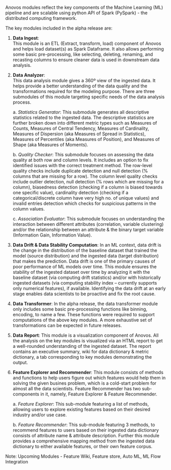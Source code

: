 Anovos modules reflect the key components of the Machine Learning (ML) pipeline and are scalable using python API of Spark (PySpark) - the distributed computing framework.

The key modules included in the alpha release are:

1. **Data Ingest**:   
    This module is an ETL (Extract, transform, load) component of Anovos and helps load dataset(s) as Spark Dataframe. It also allows performing some basic pre-processing, like selecting, deleting, renaming, and recasting columns to ensure cleaner data is used in downstream data analysis.
2. **Data Analyzer**:  
    This data analysis module gives a 360º view of the ingested data. It helps provide a better understanding of the data quality and the transformations required for the modeling purpose. There are three submodules of this module targeting specific needs of the data analysis process. 
       
    a. *Statistics Generator*: 
    This submodule generates all descriptive statistics related to the ingested data. The descriptive statistics are further broken down into different metric types such as Measures of Counts, Measures of Central Tendency, Measures of Cardinality, Measures of Dispersion (aka Measures of Spread in Statistics), Measures of Percentiles (aka Measures of Position), and Measures of Shape (aka Measures of Moments).
        
    b. *Quality Checker*: 
    This submodule focuses on assessing the data quality at both row and column levels. It includes an option to fix identified issues with the correct treatment method. The row-level quality checks include duplicate detection and null detection (% columns that are missing for a row). The column level quality checks include outlier detection, null detection (% rows which are missing for a column), biasedness detection (checking if a column is biased towards one specific value), cardinality detection (checking if a categorical/discrete column have very high no. of unique values) and invalid entries detection which checks for suspicious patterns in the column values.
        
    c. *Association Evaluator*: 
    This submodule focuses on understanding the interaction between different attributes (correlation, variable clustering) and/or the relationship between an attribute & the binary target variable (Information Gain, Information Value). 

3. **Data Drift & Data Stability Computation**: 
    In an ML context, data drift is the change in the distribution of the baseline dataset that trained the model (source distribution) and the ingested data (target distribution) that makes the prediction. Data drift is one of the primary causes of poor performance of ML models over time. This module ensures the stability of the ingested dataset over time by analyzing it with the baseline dataset (via computing drift statistics) and/or with historically ingested datasets (via computing stability index – currently supports only numerical features), if available. Identifying the data drift at an early stage enables data scientists to be proactive and fix the root cause.
4. **Data Transformer**:
    In the alpha release, the data transformer module only includes some basic pre-processing functions like binning, encoding, to name a few. These functions were required to support computations of the above key modules.  A more exhaustive set of transformations can be expected in future releases.
5. **Data Report**:
    This module is a visualization component of Anovos. All the analysis on the key modules is visualized via an HTML report to get a well-rounded understanding of the ingested dataset. The report contains an executive summary, wiki for data dictionary & metric dictionary, a tab corresponding to key modules demonstrating the output.
6. **Feature Explorer and Recommender**:
    This module consists of methods and functions to help users figure out which features would help them in solving the given busines problem, which is a cold-start problem for almost all the data scientists. Feature Recommender has two sub-components in it, namely, Feature Explorer & Feature Recommender.
       
    a. *Feature Explorer*: 
    This sub-module featuring a list of methods, allowing users to explore existing features based on their desired industry and/or use case.
        
    b. *Feature Recommender*: 
    This sub-module featuring 3 methods, to recommend features to users based on their ingested data dictionary consists of attribute name & attribute description. Further this module provides a comprehensive mapping method from the ingested data dictionary to either available features, or their own feature corpus.

Note: Upcoming Modules - Feature Wiki, Feature store, Auto ML, ML Flow Integration 

